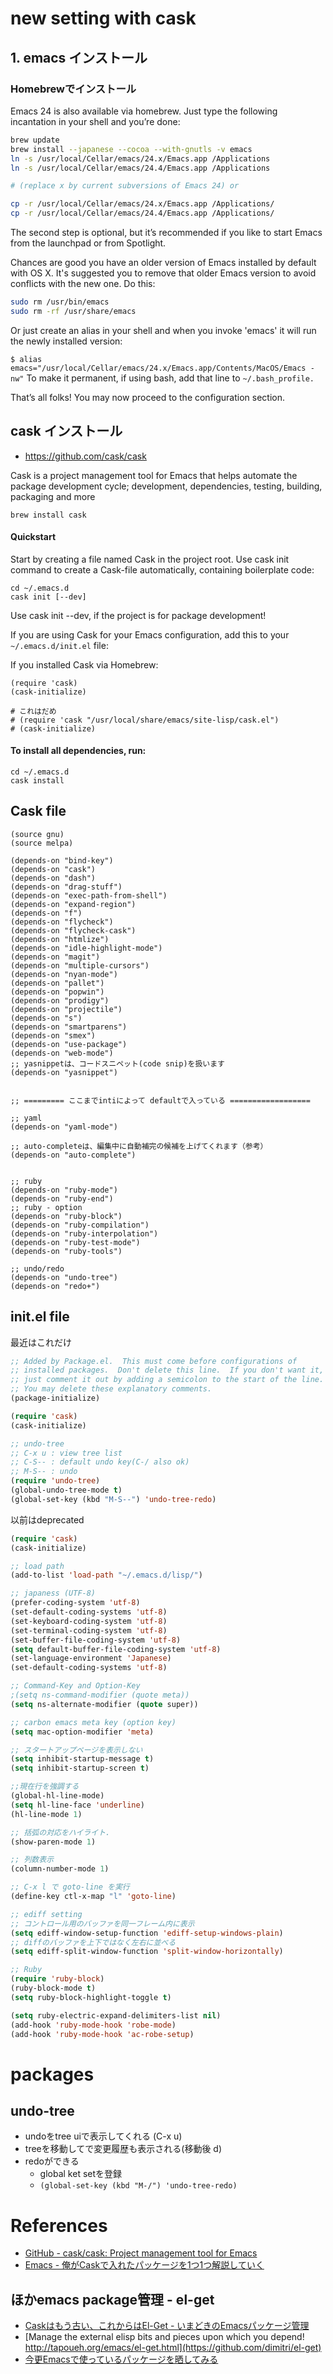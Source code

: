 new setting with cask
========================

## 1. emacs インストール

### Homebrewでインストール
Emacs 24 is also available via homebrew. Just type the following incantation in your shell and you’re done:

```sh
brew update
brew install --japanese --cocoa --with-gnutls -v emacs
ln -s /usr/local/Cellar/emacs/24.x/Emacs.app /Applications
ln -s /usr/local/Cellar/emacs/24.4/Emacs.app /Applications

# (replace x by current subversions of Emacs 24) or

cp -r /usr/local/Cellar/emacs/24.x/Emacs.app /Applications/
cp -r /usr/local/Cellar/emacs/24.4/Emacs.app /Applications/
```

The second step is optional, but it’s recommended if you like to start Emacs from the launchpad or from Spotlight.

Chances are good you have an older version of Emacs installed by default with OS X. It's suggested you to remove that older Emacs version to avoid conflicts with the new one. Do this:

```sh
sudo rm /usr/bin/emacs
sudo rm -rf /usr/share/emacs
```

Or just create an alias in your shell and when you invoke 'emacs' it will run the newly installed version:

`$ alias emacs="/usr/local/Cellar/emacs/24.x/Emacs.app/Contents/MacOS/Emacs -nw"`
To make it permanent, if using bash, add that line to `~/.bash_profile.`

That’s all folks! You may now proceed to the configuration section.

## cask インストール

* <https://github.com/cask/cask>


Cask is a project management tool for Emacs that helps automate the package development cycle; development, dependencies, testing, building, packaging and more

`brew install cask`

#### Quickstart

Start by creating a file named Cask in the project root. Use cask init command to create a Cask-file automatically, containing boilerplate code:

```
cd ~/.emacs.d
cask init [--dev]
```
Use cask init --dev, if the project is for package development!

If you are using Cask for your Emacs configuration, add this to your `~/.emacs.d/init.el` file:

If you installed Cask via Homebrew:

```
(require 'cask)
(cask-initialize)

# これはだめ
# (require 'cask "/usr/local/share/emacs/site-lisp/cask.el")
# (cask-initialize)
```

#### To install all dependencies, run:

```
cd ~/.emacs.d
cask install
```

## Cask file

```
(source gnu)
(source melpa)

(depends-on "bind-key")
(depends-on "cask")
(depends-on "dash")
(depends-on "drag-stuff")
(depends-on "exec-path-from-shell")
(depends-on "expand-region")
(depends-on "f")
(depends-on "flycheck")
(depends-on "flycheck-cask")
(depends-on "htmlize")
(depends-on "idle-highlight-mode")
(depends-on "magit")
(depends-on "multiple-cursors")
(depends-on "nyan-mode")
(depends-on "pallet")
(depends-on "popwin")
(depends-on "prodigy")
(depends-on "projectile")
(depends-on "s")
(depends-on "smartparens")
(depends-on "smex")
(depends-on "use-package")
(depends-on "web-mode")
;; yasnippetは、コードスニペット(code snip)を扱います
(depends-on "yasnippet") 


;; ========= ここまでintiによって defaultで入っている ==================

;; yaml
(depends-on "yaml-mode")

;; auto-completeは、編集中に自動補完の候補を上げてくれます（参考）
(depends-on "auto-complete")


;; ruby
(depends-on "ruby-mode")
(depends-on "ruby-end")
;; ruby - option
(depends-on "ruby-block")
(depends-on "ruby-compilation")
(depends-on "ruby-interpolation")
(depends-on "ruby-test-mode")
(depends-on "ruby-tools")

;; undo/redo
(depends-on "undo-tree")
(depends-on "redo+")
```

## init.el file

最近はこれだけ

```el
;; Added by Package.el.  This must come before configurations of
;; installed packages.  Don't delete this line.  If you don't want it,
;; just comment it out by adding a semicolon to the start of the line.
;; You may delete these explanatory comments.
(package-initialize)

(require 'cask)
(cask-initialize)

;; undo-tree
;; C-x u : view tree list
;; C-S-- : default undo key(C-/ also ok)
;; M-S-- : undo
(require 'undo-tree)
(global-undo-tree-mode t)
(global-set-key (kbd "M-S--") 'undo-tree-redo)
```

以前はdeprecated

```el
(require 'cask)
(cask-initialize)

;; load path
(add-to-list 'load-path "~/.emacs.d/lisp/")

;; japaness (UTF-8)
(prefer-coding-system 'utf-8)
(set-default-coding-systems 'utf-8)
(set-keyboard-coding-system 'utf-8)
(set-terminal-coding-system 'utf-8)
(set-buffer-file-coding-system 'utf-8)
(setq default-buffer-file-coding-system 'utf-8)
(set-language-environment 'Japanese)
(set-default-coding-systems 'utf-8)

;; Command-Key and Option-Key
;(setq ns-command-modifier (quote meta))
(setq ns-alternate-modifier (quote super))

;; carbon emacs meta key (option key)
(setq mac-option-modifier 'meta)

;; スタートアップページを表示しない
(setq inhibit-startup-message t)
(setq inhibit-startup-screen t)

;;現在行を強調する
(global-hl-line-mode)
(setq hl-line-face 'underline)
(hl-line-mode 1)

;; 括弧の対応をハイライト.
(show-paren-mode 1)

;; 列数表示
(column-number-mode 1)

;; C-x l で goto-line を実行
(define-key ctl-x-map "l" 'goto-line)

;; ediff setting
;; コントロール用のバッファを同一フレーム内に表示
(setq ediff-window-setup-function 'ediff-setup-windows-plain)
;; diffのバッファを上下ではなく左右に並べる
(setq ediff-split-window-function 'split-window-horizontally)

;; Ruby
(require 'ruby-block)
(ruby-block-mode t)
(setq ruby-block-highlight-toggle t)

(setq ruby-electric-expand-delimiters-list nil)
(add-hook 'ruby-mode-hook 'robe-mode)
(add-hook 'ruby-mode-hook 'ac-robe-setup)
```





# packages

## undo-tree

+ undoをtree uiで表示してくれる (C-x u)
+ treeを移動してで変更履歴も表示される(移動後 d)
+ redoができる
  + global ket setを登録
  + `(global-set-key (kbd "M-/") 'undo-tree-redo)`

# References

+ [GitHub - cask/cask: Project management tool for Emacs](http://cask.readthedocs.io/en/latest/)
+ [Emacs - 俺がCaskで入れたパッケージを1つ1つ解説していく](http://qiita.com/aKenjiKato/items/aa8a6d9c797a4f10d9f8)


## ほかemacs package管理 - el-get

+ [Caskはもう古い、これからはEl-Get - いまどきのEmacsパッケージ管理](http://tarao.hatenablog.com/entry/20150221/1424518030)
+ [Manage the external elisp bits and pieces upon which you depend! http://tapoueh.org/emacs/el-get.html](https://github.com/dimitri/el-get)
+ [今更Emacsで使っているパッケージを晒してみる](https://qiita.com/derui@github/items/24e0949149a61b06ac39)